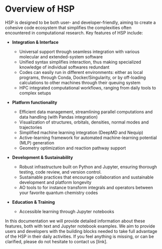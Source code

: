 # Overview of HSP

HSP is designed to be both user- and developer-friendly, aiming to create a cohesive code ecosystem that simplifies the complexities often encountered in computational research. Key features of HSP include:

- **Integration & Interface**
  - Universal support through seamless integration with various molecular and extended-system software
  - Unified syntax simplifies interaction, thus making specialized knowledge of individual softwares redundant
  - Codes can easily run in different environments: either as local programs, through Conda, Docker/Singularity, or by off-loading calculations to other machines through their queuing system
  - HPC integrated computational workflows, ranging from daily tools to complex setups

- **Platform functionality**
  - Efficient data management, streamlining parallel computations and data handling (with Pandas integration)
  - Visualization of structures, orbitals, densities, normal modes and trajectories
  - Simplified machine learning integration (DeepMD and Nequip)
  - Active-learning framework for automated machine-learning potential (MLP) generation
  - Geometry optimization and reaction pathway support

- **Development & Sustainability**
  - Robust infrastructure built on Python and Jupyter, ensuring thorough testing, code review, and version control.
  - Sustainable practices that encourage collaboration and sustainable development and platform longevity
  - AO tools to for instance transform integrals and operators between your favorite quantum chemistry codes

- **Education & Training**
  - Accessible learning through Jupyter notebooks

In this documentation we will provide detailed information about these features, both with text and
Jupyter notebook examples. We aim to provide users and developers with the building blocks
needed to take full advantage of the HSP in their daily activities. If you feel anything is missing, or can
be clarified, please do not hesitate to contact us [link].
